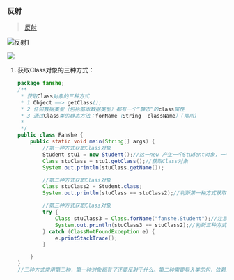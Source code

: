 ### 反射

> [反射](https://blog.csdn.net/lwl20140904/article/details/80163880)  

![反射1](D:\IDEA\workspace\note\image\Class1.jpg)

![](D:\IDEA\workspace\note\image\20170513135521667.png)

1. 获取Class对象的三种方式：

   ```java
   package fanshe;
   /**
    * 获取Class对象的三种方式
    * 1 Object ——> getClass();
    * 2 任何数据类型（包括基本数据类型）都有一个“静态”的class属性
    * 3 通过Class类的静态方法：forName（String  className）(常用)
    *
    */
   public class Fanshe {
       public static void main(String[] args) {
           //第一种方式获取Class对象	  
           Student stu1 = new Student();//这一new 产生一个Student对象，一个Class对象。
           Class stuClass = stu1.getClass();//获取Class对象
           System.out.println(stuClass.getName());
   
           //第二种方式获取Class对象
           Class stuClass2 = Student.class;
           System.out.println(stuClass == stuClass2);//判断第一种方式获取的Class对象和第二种方式获取的是否是同一个
   
           //第三种方式获取Class对象
           try {
               Class stuClass3 = Class.forName("fanshe.Student");//注意此字符串必须是真实路径，就是带包名的类路径，包名.类名
               System.out.println(stuClass3 == stuClass2);//判断三种方式是否获取的是同一个Class对象
           } catch (ClassNotFoundException e) {
               e.printStackTrace();
           }
   
       }
   }
   //三种方式常用第三种，第一种对象都有了还要反射干什么。第二种需要导入类的包，依赖太强，不导包就抛编译错误。一般都第三种，一个字符串可以传入也可写在配置文件中等多种方法
   ```